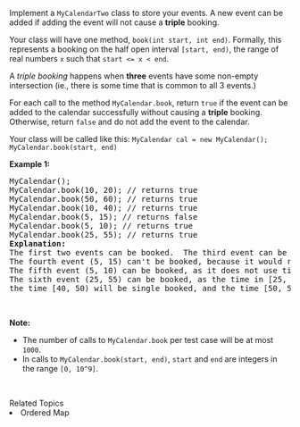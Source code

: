 <p>Implement a <code>MyCalendarTwo</code> class to store your events. A new event can be added if adding the event will not cause a <b>triple</b> booking.</p>

<p>Your class will have one method, <code>book(int start, int end)</code>. Formally, this represents a booking on the half open interval <code>[start, end)</code>, the range of real numbers <code>x</code> such that <code>start &lt;= x &lt; end</code>.</p>

<p>A <i>triple booking</i> happens when <b>three</b> events have some non-empty intersection (ie., there is some time that is common to all 3 events.)</p>

<p>For each call to the method <code>MyCalendar.book</code>, return <code>true</code> if the event can be added to the calendar successfully without causing a <b>triple</b> booking. Otherwise, return <code>false</code> and do not add the event to the calendar.</p>
Your class will be called like this: <code>MyCalendar cal = new MyCalendar();</code> <code>MyCalendar.book(start, end)</code>

<p><b>Example 1:</b></p>

<pre>
MyCalendar();
MyCalendar.book(10, 20); // returns true
MyCalendar.book(50, 60); // returns true
MyCalendar.book(10, 40); // returns true
MyCalendar.book(5, 15); // returns false
MyCalendar.book(5, 10); // returns true
MyCalendar.book(25, 55); // returns true
<b>Explanation:</b> 
The first two events can be booked.  The third event can be double booked.
The fourth event (5, 15) can&#39;t be booked, because it would result in a triple booking.
The fifth event (5, 10) can be booked, as it does not use time 10 which is already double booked.
The sixth event (25, 55) can be booked, as the time in [25, 40) will be double booked with the third event;
the time [40, 50) will be single booked, and the time [50, 55) will be double booked with the second event.
</pre>

<p>&nbsp;</p>

<p><b>Note:</b></p>

<ul>
	<li>The number of calls to <code>MyCalendar.book</code> per test case will be at most <code>1000</code>.</li>
	<li>In calls to <code>MyCalendar.book(start, end)</code>, <code>start</code> and <code>end</code> are integers in the range <code>[0, 10^9]</code>.</li>
</ul>

<p>&nbsp;</p><div><div>Related Topics</div><div><li>Ordered Map</li></div></div>